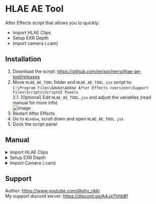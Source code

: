 # HLAE AE Tool
After Effects script that allows you to quickly:  
- Import HLAE Clips  
- Setup EXR Depth  
- Import camera (.cam)  

## Installation
1. Download the script: https://github.com/eirisocherry/hlae-ae-tool/releases  
2. Move `HLAE_AE_TOOL` folder and `HLAE_AE_TOOL.jsx` script to:  
`C:\Program Files\Adobe\Adobe After Effects <version>\Support Files\Scripts\ScriptUI Panels`  
2.1. [Optional] Edit `HLAE_AE_TOOL.jsx` and adjust the variables (read manual for more info)  
![image](https://github.com/user-attachments/assets/27784485-b3c8-4d30-91ad-a9291992027d)  
3. Restart After Effects  
4. Go to `Window`, scroll down and open `HLAE_AE_TOOL.jsx`  
5. Dock the script panel  

## Manual

<details>
<summary> Import HLAE Clips </summary>

### Usage
1. Press the button
2. Select any clip from a take folder  
3. Done

### Logic behind the button
1. Create "HLAE Clips" ae project folder if it doesn't exist  
2. Create <cinematic_name> ae project folder and move it inside "HLAE Clips" ae project folder  
3. Get info about all the files from selected folder  
4. Import files (video, audios)  
![image](https://github.com/user-attachments/assets/e08cd25d-3035-4cba-92d2-fb7b295d79f6)  
5. Import image sequences  
5.1. Change image sequence framerate to framerate of the last imported video  
5.2. If there were no videos in the folder, change image sequence framerate to  
![image](https://github.com/user-attachments/assets/0d273195-1f2b-42e9-b925-dbdcd8e2f222)  
6. Move all files inside <cinematic_folder> ae project folder  
7. Precompose the <cinematic_folder> ae project folder  
8. Invert layer order (so layers are placed in alphabetical order)  
9. Hide all layers except the first one at the top (to improve perfomance)  

<br>
</details>



<details>
<summary> Setup EXR Depth </summary>

### Usage
1. Select 6depthEXR sequence
2. Press the button
3. Done

### Logic behind the button
1. Add `EXtractoR` effect  
- Set `Z` channel  
- Set `Black Point` to `25000`  
- Set `White Point` to `0`  
2. Add `Levels` effect  
- Set `Clamp to Output Black` to `On`  
- Set `Clamp to Output White` to `On`  
It clamps rgb values of the depth to [0-1] range, that fixes blending mode issues  
3. Precomp 6depthEXR sequence  

<br>
</details>



<details>
<summary> Import Camera (.cam) </summary>

### Usage
1. Press the button  
2. Choose .cam file  
3. Done  

### Differences from the [official camera importer](https://github.com/xNWP/HLAE-CamIO-To-AE/releases)  
- Automatically sets hold keyframes, so tracking stays accurate even if you use time remapping  
- No errors when running the script through window tab  
- More alerts that help to avoid mistakes  

<br>
</details>



## Support
Author: https://www.youtube.com/@shy_rikki  
My support discord server: https://discord.gg/AAJxThhbBf  
